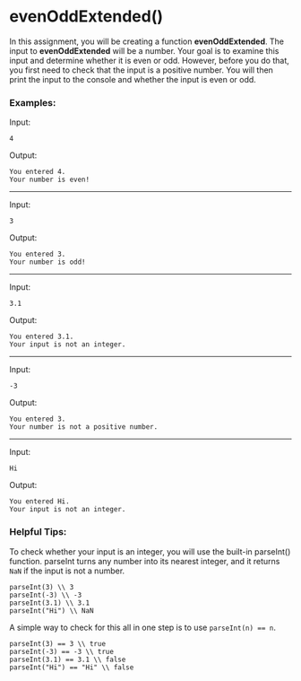 # evenOddExtended()

In this assignment, you will be creating a function **evenOddExtended**.  The input to **evenOddExtended** will be a number.  Your goal is to examine this input and determine whether it is even or odd.  However, before you do that, you first need to check that the input is a positive number.  You will then print the input to the console and whether the input is even or odd.

### Examples:

Input:

```
4
```

Output:
```
You entered 4.
Your number is even!
```
---

Input:

```
3
```

Output:
```
You entered 3.
Your number is odd!
```
---

Input:

```
3.1
```

Output:
```
You entered 3.1.
Your input is not an integer.
```
---

Input:

```
-3
```

Output:
```
You entered 3.
Your number is not a positive number.
```

---

Input:

```
Hi
```

Output:
```
You entered Hi.
Your input is not an integer.
```

### Helpful Tips:

To check whether your input is an integer, you will use the built-in parseInt() function.  parseInt turns any number into its nearest integer, and it returns `NaN` if the input is not a number.  

```
parseInt(3) \\ 3
parseInt(-3) \\ -3
parseInt(3.1) \\ 3.1
parseInt("Hi") \\ NaN
```


A simple way to check for this all in one step is to use `parseInt(n) == n`.  

```
parseInt(3) == 3 \\ true
parseInt(-3) == -3 \\ true
parseInt(3.1) == 3.1 \\ false
parseInt("Hi") == "Hi" \\ false
```
